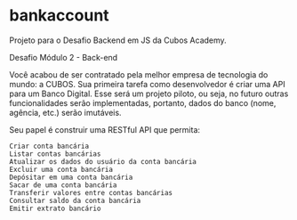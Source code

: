 # bankaccount
Projeto para o Desafio Backend em JS da Cubos Academy.

Desafio Módulo 2 - Back-end

Você acabou de ser contratado pela melhor empresa de tecnologia do mundo: a CUBOS. Sua primeira tarefa como desenvolvedor é criar uma API para um Banco Digital. Esse será um projeto piloto, ou seja, no futuro outras funcionalidades serão implementadas, portanto, dados do banco (nome, agência, etc.) serão imutáveis.

Seu papel é construir uma RESTful API que permita:

    Criar conta bancária
    Listar contas bancárias
    Atualizar os dados do usuário da conta bancária
    Excluir uma conta bancária
    Depósitar em uma conta bancária
    Sacar de uma conta bancária
    Transferir valores entre contas bancárias
    Consultar saldo da conta bancária
    Emitir extrato bancário
